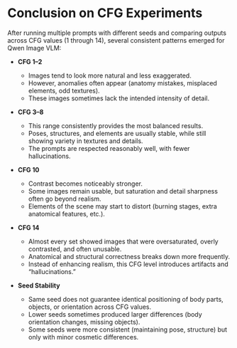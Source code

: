 # Conclusion on CFG Experiments

After running multiple prompts with different seeds and comparing outputs across CFG values (1 through 14), several consistent patterns emerged for Qwen Image VLM:

- **CFG 1–2**
  - Images tend to look more natural and less exaggerated.
  - However, anomalies often appear (anatomy mistakes, misplaced elements, odd textures).
  - These images sometimes lack the intended intensity of detail.

- **CFG 3–8**
  - This range consistently provides the most balanced results.
  - Poses, structures, and elements are usually stable, while still showing variety in textures and details.
  - The prompts are respected reasonably well, with fewer hallucinations.

- **CFG 10**
  - Contrast becomes noticeably stronger.
  - Some images remain usable, but saturation and detail sharpness often go beyond realism.
  - Elements of the scene may start to distort (burning stages, extra anatomical features, etc.).

- **CFG 14**
  - Almost every set showed images that were oversaturated, overly contrasted, and often unusable.
  - Anatomical and structural correctness breaks down more frequently.
  - Instead of enhancing realism, this CFG level introduces artifacts and “hallucinations.”

- **Seed Stability**
  - Same seed does not guarantee identical positioning of body parts, objects, or orientation across CFG values.
  - Lower seeds sometimes produced larger differences (body orientation changes, missing objects).
  - Some seeds were more consistent (maintaining pose, structure) but only with minor cosmetic differences.